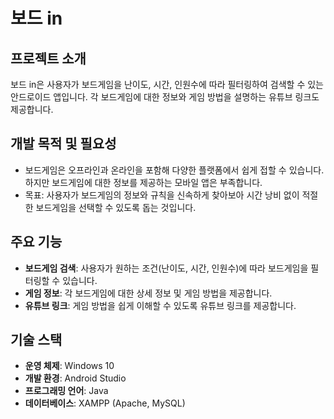 # 보드 in

## 프로젝트 소개
보드 in은 사용자가 보드게임을 난이도, 시간, 인원수에 따라 필터링하여 검색할 수 있는 안드로이드 앱입니다. 각 보드게임에 대한 정보와 게임 방법을 설명하는 유튜브 링크도 제공합니다.

## 개발 목적 및 필요성
- 보드게임은 오프라인과 온라인을 포함해 다양한 플랫폼에서 쉽게 접할 수 있습니다. 하지만 보드게임에 대한 정보를 제공하는 모바일 앱은 부족합니다.
- 목표: 사용자가 보드게임의 정보와 규칙을 신속하게 찾아보아 시간 낭비 없이 적절한 보드게임을 선택할 수 있도록 돕는 것입니다.

## 주요 기능
- **보드게임 검색**: 사용자가 원하는 조건(난이도, 시간, 인원수)에 따라 보드게임을 필터링할 수 있습니다.
- **게임 정보**: 각 보드게임에 대한 상세 정보 및 게임 방법을 제공합니다.
- **유튜브 링크**: 게임 방법을 쉽게 이해할 수 있도록 유튜브 링크를 제공합니다.

## 기술 스택
- **운영 체제**: Windows 10
- **개발 환경**: Android Studio
- **프로그래밍 언어**: Java
- **데이터베이스**: XAMPP (Apache, MySQL)
